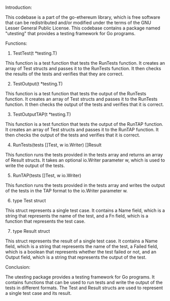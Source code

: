Introduction:

This codebase is a part of the go-ethereum library, which is free software that can be redistributed and/or modified under the terms of the GNU Lesser General Public License. This codebase contains a package named "utesting" that provides a testing framework for Go programs.

Functions:

1. TestTest(t *testing.T)

This function is a test function that tests the RunTests function. It creates an array of Test structs and passes it to the RunTests function. It then checks the results of the tests and verifies that they are correct.

2. TestOutput(t *testing.T)

This function is a test function that tests the output of the RunTests function. It creates an array of Test structs and passes it to the RunTests function. It then checks the output of the tests and verifies that it is correct.

3. TestOutputTAP(t *testing.T)

This function is a test function that tests the output of the RunTAP function. It creates an array of Test structs and passes it to the RunTAP function. It then checks the output of the tests and verifies that it is correct.

4. RunTests(tests []Test, w io.Writer) []Result

This function runs the tests provided in the tests array and returns an array of Result structs. It takes an optional io.Writer parameter w, which is used to write the output of the tests.

5. RunTAP(tests []Test, w io.Writer)

This function runs the tests provided in the tests array and writes the output of the tests in the TAP format to the io.Writer parameter w.

6. type Test struct

This struct represents a single test case. It contains a Name field, which is a string that represents the name of the test, and a Fn field, which is a function that represents the test case.

7. type Result struct

This struct represents the result of a single test case. It contains a Name field, which is a string that represents the name of the test, a Failed field, which is a boolean that represents whether the test failed or not, and an Output field, which is a string that represents the output of the test.

Conclusion:

The utesting package provides a testing framework for Go programs. It contains functions that can be used to run tests and write the output of the tests in different formats. The Test and Result structs are used to represent a single test case and its result.